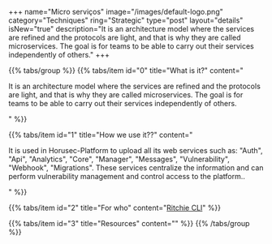+++
name="Micro serviços"
image="/images/default-logo.png"
category="Techniques"
ring="Strategic"
type="post"
layout="details"
isNew="true"
description="It is an architecture model where the services are refined and the protocols are light, and that is why they are called microservices. The goal is for teams to be able to carry out their services independently of others."
+++

{{% tabs/group %}}
  {{% tabs/item id="0" title="What is it?" content="<p>It is an architecture model where the services are refined and the protocols are light, and that is why they are called microservices. The goal is for teams to be able to carry out their services independently of others.</p>" %}}
  
  {{% tabs/item id="1" title="How we use it??" content="<p>It is used in Horusec-Platform to upload all its web services such as:  "Auth", "Api", "Analytics", "Core", "Manager", "Messages", "Vulnerability", "Webhook", "Migrations". These services centralize the information and can perform vulnerability management and control access to the platform..</p>" %}}
  
  {{% tabs/item id="2" title="For who" content="<a href='https://ritchiecli.io/' target='_blank'>Ritchie CLI</a>" %}}

  {{% tabs/item id="3" title="Resources" content="" %}}
{{% /tabs/group %}}